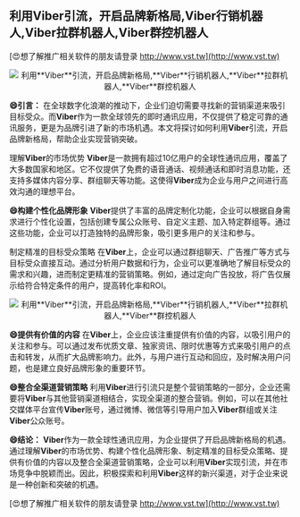 ## **利用**Viber**引流，开启品牌新格局,**Viber**行销机器人,**Viber**拉群机器人,**Viber**群控机器人**

[😍想了解推广相关软件的朋友请登录 http://www.vst.tw](http://www.vst.tw)

 <center><img src="https://vst.tw/MP4/tuiguang/png/2.png" alt="利用**Viber**引流，开启品牌新格局,**Viber**行销机器人,**Viber**拉群机器人,**Viber**群控机器人"></center>

**😄引言：**
在全球数字化浪潮的推动下，企业们迫切需要寻找新的营销渠道来吸引目标受众。而**Viber**作为一款全球领先的即时通讯应用，不仅提供了稳定可靠的通讯服务，更是为品牌引进了新的市场机遇。本文将探讨如何利用**Viber**引流，开启品牌新格局，帮助企业实现营销突破。

理解**Viber**的市场优势
**Viber**是一款拥有超过10亿用户的全球性通讯应用，覆盖了大多数国家和地区。它不仅提供了免费的语音通话、视频通话和即时消息功能，还支持多媒体内容分享、群组聊天等功能。这使得**Viber**成为企业与用户之间进行高效沟通的理想平台。

**😄构建个性化品牌形象**
**Viber**提供了丰富的品牌定制化功能，企业可以根据自身需求进行个性化设置，包括创建专属公众账号、自定义主题、加入特定群组等。通过这些功能，企业可以打造独特的品牌形象，吸引更多用户的关注和参与。

制定精准的目标受众策略
在**Viber**上，企业可以通过群组聊天、广告推广等方式与目标受众直接互动。通过分析用户数据和行为，企业可以更准确地了解目标受众的需求和兴趣，进而制定更精准的营销策略。例如，通过定向广告投放，将广告仅展示给符合特定条件的用户，提高转化率和ROI。

 <center><img src="https://vst.tw/MP4/tuiguang/png/2.png" alt="利用**Viber**引流，开启品牌新格局,**Viber**行销机器人,**Viber**拉群机器人,**Viber**群控机器人"></center>

**😄提供有价值的内容**
在**Viber**上，企业应该注重提供有价值的内容，以吸引用户的关注和参与。可以通过发布优质文章、独家资讯、限时优惠等方式来吸引用户的点击和转发，从而扩大品牌影响力。此外，与用户进行互动和回应，及时解决用户问题，也是建立良好品牌形象的重要环节。

**😄整合全渠道营销策略**
利用**Viber**进行引流只是整个营销策略的一部分，企业还需要将**Viber**与其他营销渠道相结合，实现全渠道的整合营销。例如，可以在其他社交媒体平台宣传**Viber**账号，通过微博、微信等引导用户加入**Viber**群组或关注**Viber**公众账号。

**😄结论：**
**Viber**作为一款全球性通讯应用，为企业提供了开启品牌新格局的机遇。通过理解**Viber**的市场优势、构建个性化品牌形象、制定精准的目标受众策略、提供有价值的内容以及整合全渠道营销策略，企业可以利用**Viber**实现引流，并在市场竞争中脱颖而出。因此，积极探索和利用**Viber**这样的新兴渠道，对于企业来说是一种创新和突破的机遇。

[😍想了解推广相关软件的朋友请登录 http://www.vst.tw](http://www.vst.tw)



